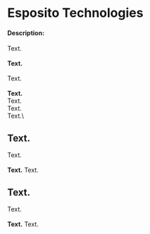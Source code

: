 # Esposito Technologies
#### Description:
Text.\
\
**Text.**\
\
Text.\
\
**Text.**\
Text.\
Text.\
Text.\

## Text.
Text.\
\
**Text.** Text.

## Text.
Text.\
\
**Text.** Text.